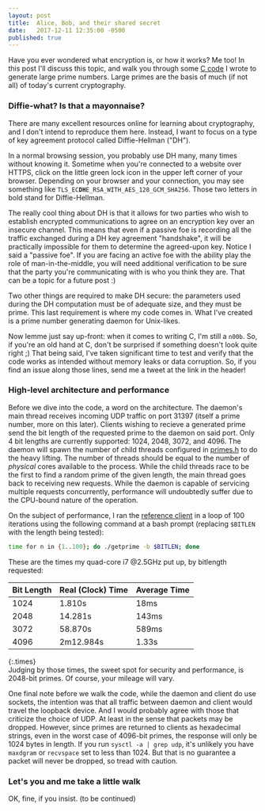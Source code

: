 ```yaml
---
layout: post
title:  Alice, Bob, and their shared secret
date:   2017-12-11 12:35:00 -0500
published: true
---
```

Have you ever wondered what encryption is, or how it works? Me too! In this post I'll discuss this topic, and walk you through some [C code](https://github.com/greenteadigital/C-primes) I wrote to generate large prime numbers. Large primes are the basis of much (if not all) of today's current cryptography.

### Diffie-what? Is that a mayonnaise?
There are many excellent resources online for learning about cryptography, and I don't intend to reproduce them here. Instead, I want to focus on a type of key agreement protocol called Diffie-Hellman ("DH").

In a normal browsing session, you probably use DH many, many times without knowing it. Sometime when you're connected to a website over HTTPS, click on the little green lock icon in the upper left corner of your browser. Depending on your browser and your connection, you may see something like <code>TLS_EC<b>DH</b>E_RSA_WITH_AES_128_GCM_SHA256</code>. Those two letters in bold stand for Diffie-Hellman.

 The really cool thing about DH is that it allows for two parties who wish to establish encrypted communications to agree on an encryption key over an insecure channel. This means that even if a passive foe is recording all the traffic exchanged during a DH key agreement "handshake", it will be practically impossible for them to determine the agreed-upon key. Notice I said a "passive foe". If you are facing an active foe with the ability play the role of man-in-the-middle, you will need additional verification to be sure that the party you're communicating with is who you think they are. That can be a topic for a future post :)
 
Two other things are required to make DH secure: the parameters used during the DH computation must be of adequate size, and they must be prime. This last requirement is where my code comes in. What I've created is a prime number generating daemon for Unix-likes.

Now lemme just say up-front: when it comes to writing C, I'm still a `n00b`. So, if you're an old hand at C, don't be surprised if something doesn't look quite right ;) That being said, I've taken significant time to test and verify that the code works as intended without memory leaks or data corruption. So, if you find an issue along those lines, send me a tweet at the link in the header!

### High-level architecture and performance
Before we dive into the code, a word on the architecture. The daemon's main thread receives incoming UDP traffic on port 31397 (itself a prime number, more on this later). Clients wishing to recieve a generated prime send the bit length of the requested prime to the daemon on said port. Only 4 bit lengths are currently supported: 1024, 2048, 3072, and 4096. The daemon will spawn the number of child threads configured in [primes.h](https://github.com/greenteadigital/C-primes/blob/master/primes/primes.h) to do the heavy lifting. The number of threads should be equal to the number of _physical_ cores available to the process. While the child threads race to be the first to find a random prime of the given length, the main thread goes back to receiving new requests. While the daemon is capable of servicing multiple requests concurrently, performance will undoubtedly suffer due to the CPU-bound nature of the operation.

On the subject of performance, I ran the [reference client](https://github.com/greenteadigital/C-primes/blob/master/primes/getprime.c) in a loop of 100 iterations using the following command at a bash prompt (replacing `$BITLEN` with the length being tested):
````bash
time for n in {1..100}; do ./getprime -b $BITLEN; done
````
These are the times my quad-core i7 @2.5GHz put up, by bitlength requested:

Bit Length | Real (Clock) Time | Average Time
---------- | ----------------- | ---------------
1024       | 1.810s  | 18ms
2048       | 14.281s | 143ms
3072       | 58.870s | 589ms
4096       | 2m12.984s | 1.33s
{:.times}
<br/>
Judging by those times, the sweet spot for security and performance, is 2048-bit primes. Of course, your mileage will vary. 

One final note before we walk the code, while the daemon and client do use sockets, the intention was that all traffic between daemon and client would travel the loopback device. And I would probably agree with those that criticize the choice of UDP. At least in the sense that packets may be dropped. However, since primes are returned to clients as hexadecimal strings, even in the worst case of 4096-bit primes, the response will only be 1024 bytes in length. If you run `sysctl -a | grep udp`, it's unlikely you have `maxdgram` or `recvspace` set to less than 1024. But that is no guarantee a packet will never be dropped, so tread with caution.

### Let's you and me take a little walk
OK, fine, if you insist. (to be continued)
